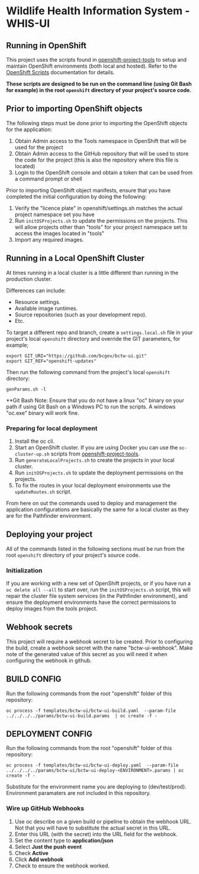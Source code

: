 Wildlife Health Information System - WHIS-UI
======================

## Running in OpenShift

This project uses the scripts found in [openshift-project-tools](https://github.com/BCDevOps/openshift-project-tools) to setup and maintain OpenShift environments (both local and hosted).  Refer to the [OpenShift Scripts](https://github.com/BCDevOps/openshift-project-tools/blob/master/bin/README.md) documentation for details.

**These scripts are designed to be run on the command line (using Git Bash for example) in the root `openshift` directory of your project's source code.**

## Prior to importing OpenShift objects

The following steps must be done prior to importing the OpenShift objects for the application:

1. Obtain Admin access to the Tools namespace in OpenShift that will be used for the project
2. Obtain Admin access to the GitHub repository that will be used to store the code for the project (this is also the repository where this file is located)
3. Login to the OpenShift console and obtain a token that can be used from a command prompt or shell

Prior to importing OpenShift object manifests, ensure that you have completed the initial configuration by doing the following:

1. Verify the "licence plate" in openshift/settings.sh matches the actual project namespace set you have
2. Run `initOSProjects.sh` to update the permissions on the projects.  This will allow projects other than "tools" for your project namespace set to access the images located in "tools"
3. Import any required images.  

## Running in a Local OpenShift Cluster

At times running in a local cluster is a little different than running in the production cluster.

Differences can include:
* Resource settings.
* Available image runtimes.
* Source repositories (such as your development repo).
* Etc.

To target a different repo and branch, create a `settings.local.sh` file in your project's local `openshift` directory and override the GIT parameters, for example;
```
export GIT_URI="https://github.com/bcgov/bctw-ui.git"
export GIT_REF="openshift-updates"
```

Then run the following command from the project's local `openshift` directory:
```
genParams.sh -l
```

**Git Bash Note:  Ensure that you do not have a linux "oc" binary on your path if using Git Bash on a Windows PC to run the scripts.  A windows "oc.exe" binary will work fine.

### Preparing for local deployment

1. Install the oc cli.  
2. Start an OpenShift cluster.  If you are using Docker you can use the `oc-cluster-up.sh` scripts from [openshift-project-tools](https://github.com/BCDevOps/openshift-project-tools).
3. Run `generateLocalProjects.sh` to create the projects in your local cluster.
4. Run `initOSProjects.sh` to update the deployment permissions on the projects.
5. To fix the routes in your local deployment environments use the `updateRoutes.sh` script.

From here on out the commands used to deploy and management the application configurations are basically the same for a local cluster as they are for the Pathfinder environment.

## Deploying your project

All of the commands listed in the following sections must be run from the root `openshift` directory of your project's source code.

### Initialization

If you are working with a new set of OpenShift projects, or if you have run a `oc delete all --all` to start over, run the `initOSProjects.sh` script, this will repair the cluster file system services (in the Pathfinder environment), and ensure the deployment environments have the correct permissions to deploy images from the tools project.

## Webhook secrets

This project will require a webhook secret to be created.  Prior to configuring the build, create a webhook secret with the name "bctw-ui-webhook".  Make note of the generated value of this secret as you will need it when configuring the webhook in github.

## BUILD CONFIG

Run the following commands from the root "openshift" folder of this repository:

`oc process -f templates/bctw-ui/bctw-ui-build.yaml  --param-file ../../../../params/bctw-ui-build.params  | oc create -f -`

## DEPLOYMENT CONFIG

Run the following commands from the root "openshift" folder of this repository:

`oc process -f templates/bctw-ui/bctw-ui-deploy.yaml  --param-file ../../../../params/bctw-ui/bctw-ui-deploy-<ENVIRONMENT>.params | oc create -f -`

Substitute <ENVIRONMENT> for the environment name you are deploying to (dev/test/prod).  Environment paramaters are not included in this repository.

### Wire up GitHub Webhooks

1. Use oc describe on a given build or pipeline to obtain the webhook URL.  Not that you will have to substitute the actual secret in this URL.
2. Enter this URL (with the secret) into the URL field for the webhook.
3. Set the content type to **application/json**
4. Select **Just the push event**
5. Check **Active**
6. Click **Add webhook**
7. Check to ensure the webhook worked.